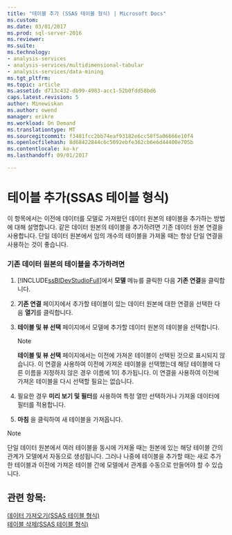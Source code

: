 ```yaml
---
title: "테이블 추가 (SSAS 테이블 형식) | Microsoft Docs"
ms.custom: 
ms.date: 03/01/2017
ms.prod: sql-server-2016
ms.reviewer: 
ms.suite: 
ms.technology:
- analysis-services
- analysis-services/multidimensional-tabular
- analysis-services/data-mining
ms.tgt_pltfrm: 
ms.topic: article
ms.assetid: d713c432-db99-4983-acc1-52b0fdd58bd6
caps.latest.revision: 5
author: Minewiskan
ms.author: owend
manager: erikre
ms.workload: On Demand
ms.translationtype: MT
ms.sourcegitcommit: f3481fcc2bb74eaf93182e6cc58f5a06666e10f4
ms.openlocfilehash: 8d68422844c6c5692ebfe362cb6e6d44400e705b
ms.contentlocale: ko-kr
ms.lasthandoff: 09/01/2017

---
```

# <a name="add-a-table-ssas-tabular"></a>테이블 추가(SSAS 테이블 형식)
  이 항목에서는 이전에 데이터를 모델로 가져왔던 데이터 원본의 테이블을 추가하는 방법에 대해 설명합니다. 같은 데이터 원본의 테이블을 추가하려면 기존 데이터 원본 연결을 사용합니다. 단일 데이터 원본에서 임의 개수의 테이블을 가져올 때는 항상 단일 연결을 사용하는 것이 좋습니다.  
  
### <a name="to-add-a-table-from-an-existing-data-source"></a>기존 데이터 원본의 테이블을 추가하려면  
  
1.  [!INCLUDE[ssBIDevStudioFull](../../includes/ssbidevstudiofull-md.md)]에서 **모델** 메뉴를 클릭한 다음 **기존 연결**을 클릭합니다.  
  
2.  **기존 연결** 페이지에서 추가할 테이블이 있는 데이터 원본에 대한 연결을 선택한 다음 **열기**를 클릭합니다.  
  
3.  **테이블 및 뷰 선택** 페이지에서 모델에 추가할 데이터 원본의 테이블을 선택합니다.  
  
    > [!NOTE]  
    >  **테이블 및 뷰 선택** 페이지에서는 이전에 가져온 테이블이 선택된 것으로 표시되지 않습니다.  이 연결을 사용하여 이전에 가져온 테이블을 선택했는데 해당 테이블에 다른 이름을 지정하지 않은 경우 이름에 1이 추가됩니다. 이 연결을 사용하여 이전에 가져온 테이블을 다시 선택할 필요는 없습니다.  
  
4.  필요한 경우 **미리 보기 및 필터**를 사용하여 특정 열만 선택하거나 가져올 데이터에 필터를 적용합니다.  
  
5.  **마침** 을 클릭하여 새 테이블을 가져옵니다.  
  
> [!NOTE]  
>  단일 데이터 원본에서 여러 테이블을 동시에 가져올 때는 원본에 있는 해당 테이블 간의 관계가 모델에서 자동으로 생성됩니다. 그러나 나중에 테이블을 추가할 때는 새로 추가한 테이블과 이전에 가져온 테이블 간에 모델에서 관계를 수동으로 만들어야 할 수 있습니다.  
  
## <a name="see-also"></a>관련 항목:  
 [데이터 가져오기&#40;SSAS 테이블 형식&#41;](http://msdn.microsoft.com/library/6617b2a2-9f69-433e-89e0-4c5dc92982cf)   
 [테이블 삭제&#40;SSAS 테이블 형식&#41;](../../analysis-services/tabular-models/delete-a-table-ssas-tabular.md)  
  
  

